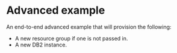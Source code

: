 # Advanced example

An end-to-end advanced example that will provision the following:
- A new resource group if one is not passed in.
- A new DB2 instance.

